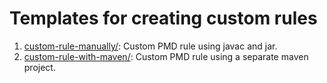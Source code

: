# Templates for creating custom rules

1.  [custom-rule-manually/](custom-rule-manually): Custom PMD rule using javac and jar.
2.  [custom-rule-with-maven/](custom-rule-with-maven): Custom PMD rule using a separate maven project.
